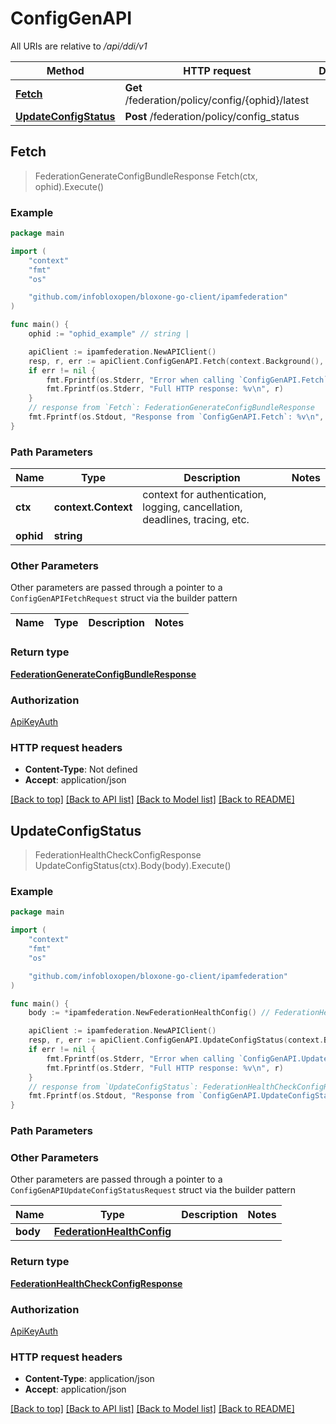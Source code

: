 # ConfigGenAPI

All URIs are relative to */api/ddi/v1*

Method | HTTP request | Description
------------- | ------------- | -------------
[**Fetch**](ConfigGenAPI.md#Fetch) | **Get** /federation/policy/config/{ophid}/latest | 
[**UpdateConfigStatus**](ConfigGenAPI.md#UpdateConfigStatus) | **Post** /federation/policy/config_status | 



## Fetch

> FederationGenerateConfigBundleResponse Fetch(ctx, ophid).Execute()



### Example

```go
package main

import (
	"context"
	"fmt"
	"os"

	"github.com/infobloxopen/bloxone-go-client/ipamfederation"
)

func main() {
	ophid := "ophid_example" // string | 

	apiClient := ipamfederation.NewAPIClient()
	resp, r, err := apiClient.ConfigGenAPI.Fetch(context.Background(), ophid).Execute()
	if err != nil {
		fmt.Fprintf(os.Stderr, "Error when calling `ConfigGenAPI.Fetch``: %v\n", err)
		fmt.Fprintf(os.Stderr, "Full HTTP response: %v\n", r)
	}
	// response from `Fetch`: FederationGenerateConfigBundleResponse
	fmt.Fprintf(os.Stdout, "Response from `ConfigGenAPI.Fetch`: %v\n", resp)
}
```

### Path Parameters


Name | Type | Description  | Notes
------------- | ------------- | ------------- | -------------
**ctx** | **context.Context** | context for authentication, logging, cancellation, deadlines, tracing, etc.
**ophid** | **string** |  | 

### Other Parameters

Other parameters are passed through a pointer to a `ConfigGenAPIFetchRequest` struct via the builder pattern


Name | Type | Description  | Notes
------------- | ------------- | ------------- | -------------

### Return type

[**FederationGenerateConfigBundleResponse**](FederationGenerateConfigBundleResponse.md)

### Authorization

[ApiKeyAuth](../README.md#ApiKeyAuth)

### HTTP request headers

- **Content-Type**: Not defined
- **Accept**: application/json

[[Back to top]](#) [[Back to API list]](../README.md#documentation-for-api-endpoints)
[[Back to Model list]](../README.md#documentation-for-models)
[[Back to README]](../README.md)


## UpdateConfigStatus

> FederationHealthCheckConfigResponse UpdateConfigStatus(ctx).Body(body).Execute()



### Example

```go
package main

import (
	"context"
	"fmt"
	"os"

	"github.com/infobloxopen/bloxone-go-client/ipamfederation"
)

func main() {
	body := *ipamfederation.NewFederationHealthConfig() // FederationHealthConfig | 

	apiClient := ipamfederation.NewAPIClient()
	resp, r, err := apiClient.ConfigGenAPI.UpdateConfigStatus(context.Background()).Body(body).Execute()
	if err != nil {
		fmt.Fprintf(os.Stderr, "Error when calling `ConfigGenAPI.UpdateConfigStatus``: %v\n", err)
		fmt.Fprintf(os.Stderr, "Full HTTP response: %v\n", r)
	}
	// response from `UpdateConfigStatus`: FederationHealthCheckConfigResponse
	fmt.Fprintf(os.Stdout, "Response from `ConfigGenAPI.UpdateConfigStatus`: %v\n", resp)
}
```

### Path Parameters



### Other Parameters

Other parameters are passed through a pointer to a `ConfigGenAPIUpdateConfigStatusRequest` struct via the builder pattern


Name | Type | Description  | Notes
------------- | ------------- | ------------- | -------------
**body** | [**FederationHealthConfig**](FederationHealthConfig.md) |  | 

### Return type

[**FederationHealthCheckConfigResponse**](FederationHealthCheckConfigResponse.md)

### Authorization

[ApiKeyAuth](../README.md#ApiKeyAuth)

### HTTP request headers

- **Content-Type**: application/json
- **Accept**: application/json

[[Back to top]](#) [[Back to API list]](../README.md#documentation-for-api-endpoints)
[[Back to Model list]](../README.md#documentation-for-models)
[[Back to README]](../README.md)

